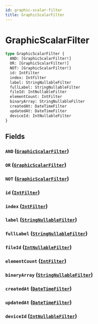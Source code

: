 ```yaml
---
id: graphic-scalar-filter
title: GraphicScalarFilter
---
```


 # GraphicScalarFilter





```graphql
type GraphicScalarFilter {
  AND: [GraphicScalarFilter!]
  OR: [GraphicScalarFilter!]
  NOT: [GraphicScalarFilter!]
  id: IntFilter
  index: IntFilter
  label: StringNullableFilter
  fullLabel: StringNullableFilter
  fileId: IntNullableFilter
  elementCount: IntFilter
  binaryArray: StringNullableFilter
  createdAt: DateTimeFilter
  updatedAt: DateTimeFilter
  deviceId: IntNullableFilter
}
```


## Fields

### `AND` ([`GraphicScalarFilter`](/inputs/graphic-scalar-filter))




### `OR` ([`GraphicScalarFilter`](/inputs/graphic-scalar-filter))




### `NOT` ([`GraphicScalarFilter`](/inputs/graphic-scalar-filter))




### `id` ([`IntFilter`](/inputs/int-filter))




### `index` ([`IntFilter`](/inputs/int-filter))




### `label` ([`StringNullableFilter`](/inputs/string-nullable-filter))




### `fullLabel` ([`StringNullableFilter`](/inputs/string-nullable-filter))




### `fileId` ([`IntNullableFilter`](/inputs/int-nullable-filter))




### `elementCount` ([`IntFilter`](/inputs/int-filter))




### `binaryArray` ([`StringNullableFilter`](/inputs/string-nullable-filter))




### `createdAt` ([`DateTimeFilter`](/inputs/date-time-filter))




### `updatedAt` ([`DateTimeFilter`](/inputs/date-time-filter))




### `deviceId` ([`IntNullableFilter`](/inputs/int-nullable-filter))






